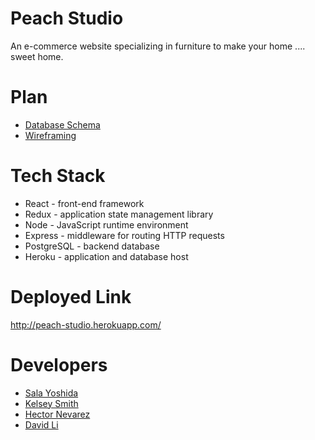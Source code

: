 # Peach Studio

An e-commerce website specializing in furniture to make your home .... sweet home.

# Plan

- [Database Schema](<https://www.figma.com/proto/EePmw6YHk1LKaakF7HHfur/Relational-Database-Diagram---Component-Kit-(Community)?node-id=8%3A850&scaling=min-zoom&page-id=8%3A848>)
- [Wireframing](https://www.figma.com/file/rRlrQC0rw7WNspM5qjDZhF/Peach-Studios?node-id=0%3A1)

# Tech Stack

- React - front-end framework
- Redux - application state management library
- Node - JavaScript runtime environment
- Express - middleware for routing HTTP requests
- PostgreSQL - backend database
- Heroku - application and database host

# Deployed Link

http://peach-studio.herokuapp.com/

# Developers

- [Sala Yoshida](https://github.com/yoshidasala)
- [Kelsey Smith](https://github.com/paigekelsey)
- [Hector Nevarez](https://github.com/hector-nevarez)
- [David Li](https://github.com/davdli)
